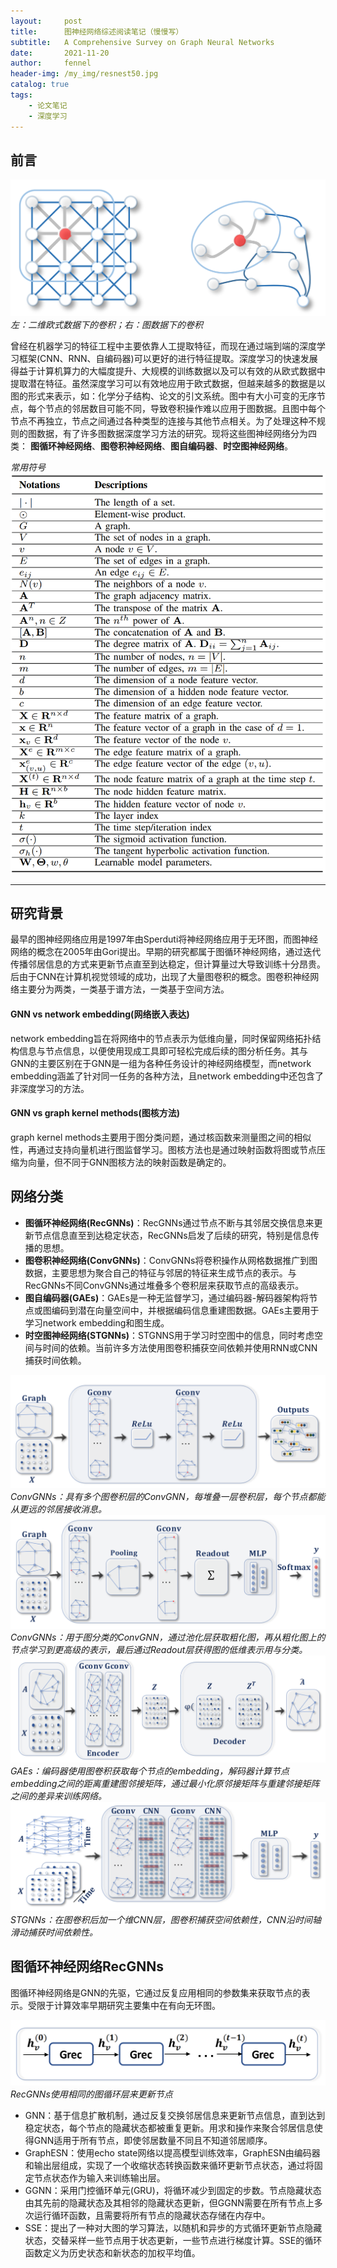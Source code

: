 ```yaml
---
layout:     post
title:      图神经网络综述阅读笔记（慢慢写）
subtitle:   A Comprehensive Survey on Graph Neural Networks
date:       2021-11-20
author:     fennel
header-img: /my_img/resnest50.jpg
catalog: true
tags:
    - 论文笔记
    - 深度学习
---
```


## 前言

![GNNcomp1](/my_img/GNNcomp1.png)
*左：二维欧式数据下的卷积；右：图数据下的卷积*

曾经在机器学习的特征工程中主要依靠人工提取特征，而现在通过端到端的深度学习框架(CNN、RNN、自编码器)可以更好的进行特征提取。深度学习的快速发展得益于计算机算力的大幅度提升、大规模的训练数据以及可以有效的从欧式数据中提取潜在特征。虽然深度学习可以有效地应用于欧式数据，但越来越多的数据是以图的形式来表示，如：化学分子结构、论文的引文系统。图中有大小可变的无序节点，每个节点的邻居数目可能不同，导致卷积操作难以应用于图数据。且图中每个节点不再独立，节点之间通过各种类型的连接与其他节点相关。为了处理这种不规则的图数据，有了许多图数据深度学习方法的研究。现将这些图神经网络分为四类：
**图循环神经网络**、**图卷积神经网络**、**图自编码器**、**时空图神经网络**。<br>

*常用符号*
![GNNcomt1](/my_img/GNNcomt1.png)

---

## 研究背景

最早的图神经网络应用是1997年由Sperduti将神经网络应用于无环图，而图神经网络的概念在2005年由Gori提出。早期的研究都属于图循环神经网络，通过迭代传播邻居信息的方式来更新节点直至到达稳定，但计算量过大导致训练十分昂贵。后由于CNN在计算机视觉领域的成功，出现了大量图卷积的概念。图卷积神经网络主要分为两类，一类基于谱方法，一类基于空间方法。

#### GNN vs network embedding(网络嵌入表达)

network embedding旨在将网络中的节点表示为低维向量，同时保留网络拓扑结构信息与节点信息，以便使用现成工具即可轻松完成后续的图分析任务。其与GNN的主要区别在于GNN是一组为各种任务设计的神经网络模型，而network embedding涵盖了针对同一任务的各种方法，且network embedding中还包含了非深度学习的方法。

#### GNN vs graph kernel methods(图核方法)

graph kernel methods主要用于图分类问题，通过核函数来测量图之间的相似性，再通过支持向量机进行图监督学习。图核方法也是通过映射函数将图或节点压缩为向量，但不同于GNN图核方法的映射函数是确定的。

## 网络分类

- **图循环神经网络(RecGNNs)**：RecGNNs通过节点不断与其邻居交换信息来更新节点信息直至到达稳定状态，RecGNNs启发了后续的研究，特别是信息传播的思想。
- **图卷积神经网络(ConvGNNs)**：ConvGNNs将卷积操作从网格数据推广到图数据，主要思想为聚合自己的特征与邻居的特征来生成节点的表示。与RecGNNs不同ConvGNNs通过堆叠多个卷积层来获取节点的高级表示。
- **图自编码器(GAEs)**：GAEs是一种无监督学习，通过编码器-解码器架构将节点或图编码到潜在向量空间中，并根据编码信息重建图数据。GAEs主要用于学习network embedding和图生成。
- **时空图神经网络(STGNNs)**：STGNNS用于学习时空图中的信息，同时考虑空间与时间的依赖。当前许多方法使用图卷积捕获空间依赖并使用RNN或CNN捕获时间依赖。

![GNNcomp2](/my_img/GNNcomp2.png)
*ConvGNNs：具有多个图卷积层的ConvGNN，每堆叠一层卷积层，每个节点都能从更远的邻居接收消息。*
![GNNcomp3](/my_img/GNNcomp3.png)
*ConvGNNs：用于图分类的ConvGNN，通过池化层获取粗化图，再从粗化图上的节点学习到更高级的表示，最后通过Readout层获得图的低维表示用与分类。*
![GNNcomp4](/my_img/GNNcomp4.png)
*GAEs：编码器使用图卷积获取每个节点的embedding，解码器计算节点embedding之间的距离重建图邻接矩阵，通过最小化原邻接矩阵与重建邻接矩阵之间的差异来训练网络。*
![GNNcomp5](/my_img/GNNcomp5.png)
*STGNNs：在图卷积后加一个维CNN层，图卷积捕获空间依赖性，CNN沿时间轴滑动捕获时间依赖性。*

## 图循环神经网络RecGNNs

图循环神经网络是GNN的先驱，它通过反复应用相同的参数集来获取节点的表示。受限于计算效率早期研究主要集中在有向无环图。

![GNNcomp6](/my_img/GNNcomp6.png)
*RecGNNs使用相同的图循环层来更新节点*

- GNN：基于信息扩散机制，通过反复交换邻居信息来更新节点信息，直到达到稳定状态，每个节点的隐藏状态都被重复更新。用求和操作来聚合邻居信息使得GNN适用于所有节点，即使邻居数量不同且不知道邻居顺序。
- GraphESN：使用echo state网络以提高模型训练效率，GraphESN由编码器和输出层组成，实现了一个收缩状态转换函数来循环更新节点状态，通过将固定节点状态作为输入来训练输出层。
- GGNN：采用门控循环单元(GRU)，将循环减少到固定的步数。节点隐藏状态由其先前的隐藏状态及其相邻的隐藏状态更新，但GGNN需要在所有节点上多次运行循环函数，且需要将所有节点的隐藏状态存储在内存中。
- SSE：提出了一种对大图的学习算法，以随机和异步的方式循环更新节点隐藏状态，交替采样一些节点用于状态更新，一些节点进行梯度计算。SSE的循环函数定义为历史状态和新状态的加权平均值。
